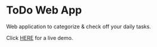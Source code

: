 # ToDo Web App

Web application to categorize & check off your daily tasks.

Click [HERE](https://till-taeubrich.github.io/ToDo-Web-App/) for a live demo.
